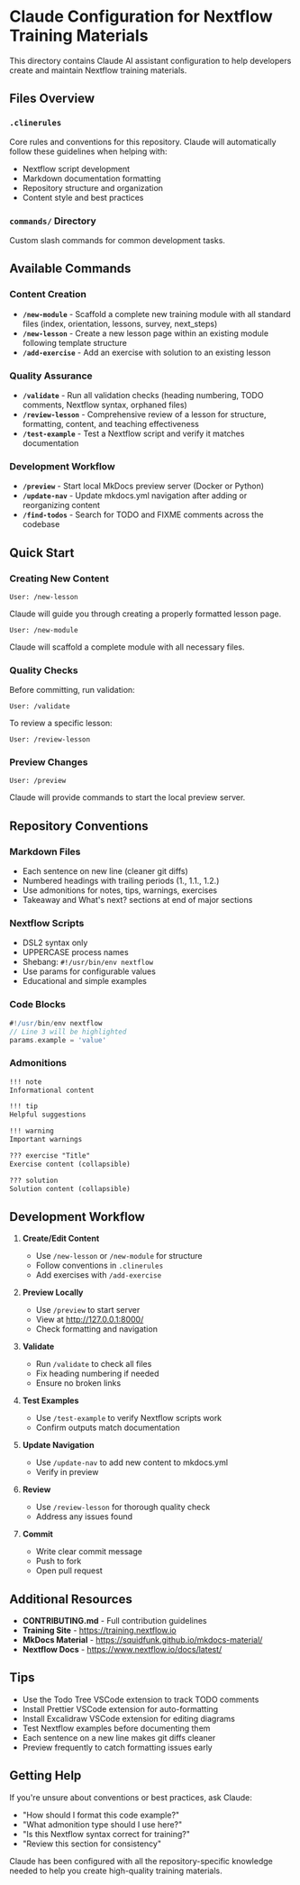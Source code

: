 # Claude Configuration for Nextflow Training Materials

This directory contains Claude AI assistant configuration to help developers create and maintain Nextflow training materials.

## Files Overview

### `.clinerules`

Core rules and conventions for this repository. Claude will automatically follow these guidelines when helping with:

- Nextflow script development
- Markdown documentation formatting
- Repository structure and organization
- Content style and best practices

### `commands/` Directory

Custom slash commands for common development tasks.

## Available Commands

### Content Creation

- **`/new-module`** - Scaffold a complete new training module with all standard files (index, orientation, lessons, survey, next_steps)
- **`/new-lesson`** - Create a new lesson page within an existing module following template structure
- **`/add-exercise`** - Add an exercise with solution to an existing lesson

### Quality Assurance

- **`/validate`** - Run all validation checks (heading numbering, TODO comments, Nextflow syntax, orphaned files)
- **`/review-lesson`** - Comprehensive review of a lesson for structure, formatting, content, and teaching effectiveness
- **`/test-example`** - Test a Nextflow script and verify it matches documentation

### Development Workflow

- **`/preview`** - Start local MkDocs preview server (Docker or Python)
- **`/update-nav`** - Update mkdocs.yml navigation after adding or reorganizing content
- **`/find-todos`** - Search for TODO and FIXME comments across the codebase

## Quick Start

### Creating New Content

```
User: /new-lesson
```

Claude will guide you through creating a properly formatted lesson page.

```
User: /new-module
```

Claude will scaffold a complete module with all necessary files.

### Quality Checks

Before committing, run validation:

```
User: /validate
```

To review a specific lesson:

```
User: /review-lesson
```

### Preview Changes

```
User: /preview
```

Claude will provide commands to start the local preview server.

## Repository Conventions

### Markdown Files

- Each sentence on new line (cleaner git diffs)
- Numbered headings with trailing periods (1., 1.1., 1.2.)
- Use admonitions for notes, tips, warnings, exercises
- Takeaway and What's next? sections at end of major sections

### Nextflow Scripts

- DSL2 syntax only
- UPPERCASE process names
- Shebang: `#!/usr/bin/env nextflow`
- Use params for configurable values
- Educational and simple examples

### Code Blocks

```groovy title="filename.nf" linenums="1" hl_lines="3"
#!/usr/bin/env nextflow
// Line 3 will be highlighted
params.example = 'value'
```

### Admonitions

```markdown
!!! note
Informational content

!!! tip
Helpful suggestions

!!! warning
Important warnings

??? exercise "Title"
Exercise content (collapsible)

??? solution
Solution content (collapsible)
```

## Development Workflow

1. **Create/Edit Content**

   - Use `/new-lesson` or `/new-module` for structure
   - Follow conventions in `.clinerules`
   - Add exercises with `/add-exercise`

2. **Preview Locally**

   - Use `/preview` to start server
   - View at http://127.0.0.1:8000/
   - Check formatting and navigation

3. **Validate**

   - Run `/validate` to check all files
   - Fix heading numbering if needed
   - Ensure no broken links

4. **Test Examples**

   - Use `/test-example` to verify Nextflow scripts work
   - Confirm outputs match documentation

5. **Update Navigation**

   - Use `/update-nav` to add new content to mkdocs.yml
   - Verify in preview

6. **Review**

   - Use `/review-lesson` for thorough quality check
   - Address any issues found

7. **Commit**
   - Write clear commit message
   - Push to fork
   - Open pull request

## Additional Resources

- **CONTRIBUTING.md** - Full contribution guidelines
- **Training Site** - https://training.nextflow.io
- **MkDocs Material** - https://squidfunk.github.io/mkdocs-material/
- **Nextflow Docs** - https://www.nextflow.io/docs/latest/

## Tips

- Use the Todo Tree VSCode extension to track TODO comments
- Install Prettier VSCode extension for auto-formatting
- Install Excalidraw VSCode extension for editing diagrams
- Test Nextflow examples before documenting them
- Each sentence on a new line makes git diffs cleaner
- Preview frequently to catch formatting issues early

## Getting Help

If you're unsure about conventions or best practices, ask Claude:

- "How should I format this code example?"
- "What admonition type should I use here?"
- "Is this Nextflow syntax correct for training?"
- "Review this section for consistency"

Claude has been configured with all the repository-specific knowledge needed to help you create high-quality training materials.
